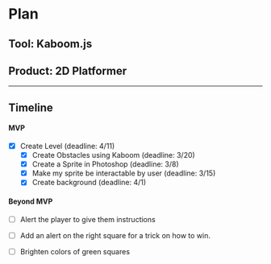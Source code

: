 # Plan

## Tool: Kaboom.js
## Product: 2D Platformer

---

## Timeline

#### MVP

- [x] Create Level (deadline: 4/11)
  - [x] Create Obstacles using Kaboom (deadline: 3/20)
  - [x] Create a Sprite in Photoshop (deadline: 3/8)
  - [x] Make my sprite be interactable by user (deadline: 3/15)
  - [x] Create background (deadline: 4/1)

#### Beyond MVP

- [ ] Alert the player to give them instructions
- [ ] Add an alert on the right square for a trick on how to win.
- [ ] Brighten colors of green squares


<!-- EXAMPLE

## Tool: APIs
## Product: Green Glass Door riddle app

## Timeline

### MVP

- [ ] Front-end
  - [x] Webpage to collect input from user (deadline: 4/15)
  - [ ] Webpage to display "yes, but a ___ can't" or "no, but a ___ can" (deadline: 5/1)
- [x] Back-end
  - [x] Use regex to test whether or not the word can go through the GGD (deadline: 3/1)
  - [x] Use the Twinword API to find related words (deadline: 3/15)
    - [ ] Iterate through the words until an opposite example can be found (deadline: 4/1)

#### Beyond MVP

- [ ] Use another API to make sure the opposite example is a noun
- [ ] Automate notification of API limit to make sure I don’t exceed free quota
- [ ] A multiple choice quizzer that will test the user’s knowledge of the solution

-->





<!-- DO NOT USE THIS YET

| Name | Glows | Grows |
| -------- | ------- | ------- |
|   |   |
|   |   |
|   |   |
|   |   |
|   |   |
|   |   |

-->
